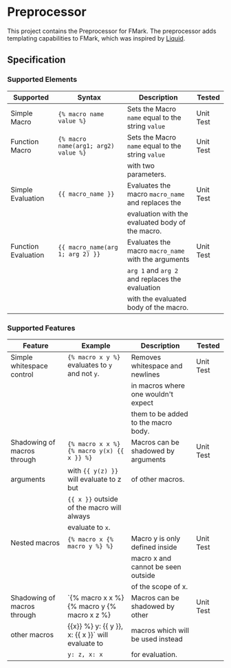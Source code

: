# Preprocessor

This project contains the Preprocessor for FMark. The preprocessor adds templating
capabilities to FMark, which was inspired by [Liquid](https://shopify.github.io/liquid/).

## Specification

### Supported Elements

| Supported           | Syntax                               | Description                                         | Tested    |
|---------------------|--------------------------------------|-----------------------------------------------------|-----------|
| Simple Macro        | `{% macro name value %}`             | Sets the Macro `name` equal to the string `value`   | Unit Test |
| Function Macro      | `{% macro name(arg1; arg2) value %}` | Sets the Macro `name` equal to the string `value`   | Unit Test |
|                     |                                      | with two parameters.                                |           |
| Simple Evaluation   | `{{ macro_name }}`                   | Evaluates the macro `macro_name` and replaces the   | Unit Test |
|                     |                                      | evaluation with the evaluated body of the macro.    |           |
| Function Evaluation | `{{ macro_name(arg 1; arg 2) }}`     | Evaluates the macro `macro_name` with the arguments | Unit Test |
|                     |                                      | `arg 1` and `arg 2` and replaces the evaluation     |           |
|                     |                                      | with the evaluated body of the macro.               |           |

### Supported Features

| Feature                     | Example                                           | Description                         | Tested    |
|-----------------------------|---------------------------------------------------|-------------------------------------|-----------|
| Simple whitespace control   | `{% macro x y %}` evaluates to `y` and not ` y `. | Removes whitespace and newlines     | Unit Test |
|                             |                                                   | in macros where one wouldn't expect |           |
|                             |                                                   | them to be added to the macro body. |           |
| Shadowing of macros through | `{% macro x x %} {% macro y(x) {{ x }} %}`        | Macros can be shadowed by arguments | Unit Test |
| arguments                   | with `{{ y(z) }}` will evaluate to z but          | of other macros.                    |           |
|                             | `{{ x }}` outside of the macro will always        |                                     |           |
|                             | evaluate to `x`.                                  |                                     |           |
| Nested macros               | `{% macro x {% macro y %} %}`                     | Macro y is only defined inside      | Unit Test |
|                             |                                                   | macro x and cannot be seen outside  |           |
|                             |                                                   | of the scope of x.                  |           |
| Shadowing of macros through | `{% macro x x %} {% macro y {% macro x z %}       | Macros can be shadowed by other     | Unit Test |
| other macros                | {{x}} %} y: {{ y }}, x: {{ x }}` will evaluate to | macros which will be used instead   |           |
|                             | `y: z, x: x`                                      | for evaluation.                     |           |
